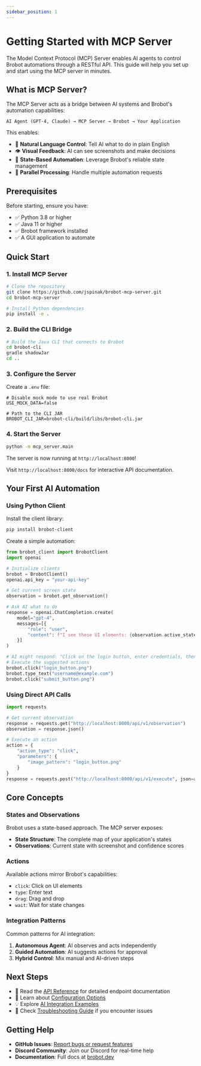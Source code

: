 ```yaml
---
sidebar_position: 1
---
```


# Getting Started with MCP Server

The Model Context Protocol (MCP) Server enables AI agents to control Brobot automations through a RESTful API. This guide will help you set up and start using the MCP server in minutes.

## What is MCP Server?

The MCP Server acts as a bridge between AI systems and Brobot's automation capabilities:

```
AI Agent (GPT-4, Claude) → MCP Server → Brobot → Your Application
```

This enables:
- 🤖 **Natural Language Control**: Tell AI what to do in plain English
- 👁️ **Visual Feedback**: AI can see screenshots and make decisions
- 🔄 **State-Based Automation**: Leverage Brobot's reliable state management
- 🚀 **Parallel Processing**: Handle multiple automation requests

## Prerequisites

Before starting, ensure you have:

- ✅ Python 3.8 or higher
- ✅ Java 11 or higher
- ✅ Brobot framework installed
- ✅ A GUI application to automate

## Quick Start

### 1. Install MCP Server

```bash
# Clone the repository
git clone https://github.com/jspinak/brobot-mcp-server.git
cd brobot-mcp-server

# Install Python dependencies
pip install -e .
```

### 2. Build the CLI Bridge

```bash
# Build the Java CLI that connects to Brobot
cd brobot-cli
gradle shadowJar
cd ..
```

### 3. Configure the Server

Create a `.env` file:

```env
# Disable mock mode to use real Brobot
USE_MOCK_DATA=false

# Path to the CLI JAR
BROBOT_CLI_JAR=brobot-cli/build/libs/brobot-cli.jar
```

### 4. Start the Server

```bash
python -m mcp_server.main
```

The server is now running at `http://localhost:8000`! 

Visit `http://localhost:8000/docs` for interactive API documentation.

## Your First AI Automation

### Using Python Client

Install the client library:

```bash
pip install brobot-client
```

Create a simple automation:

```python
from brobot_client import BrobotClient
import openai

# Initialize clients
brobot = BrobotClient()
openai.api_key = "your-api-key"

# Get current screen state
observation = brobot.get_observation()

# Ask AI what to do
response = openai.ChatCompletion.create(
    model="gpt-4",
    messages=[{
        "role": "user",
        "content": f"I see these UI elements: {observation.active_states}. How do I log in?"
    }]
)

# AI might respond: "Click on the login button, enter credentials, then submit"
# Execute the suggested actions
brobot.click("login_button.png")
brobot.type_text("username@example.com")
brobot.click("submit_button.png")
```

### Using Direct API Calls

```python
import requests

# Get current observation
response = requests.get("http://localhost:8000/api/v1/observation")
observation = response.json()

# Execute an action
action = {
    "action_type": "click",
    "parameters": {
        "image_pattern": "login_button.png"
    }
}
response = requests.post("http://localhost:8000/api/v1/execute", json=action)
```

## Core Concepts

### States and Observations

Brobot uses a state-based approach. The MCP server exposes:

- **State Structure**: The complete map of your application's states
- **Observations**: Current state with screenshot and confidence scores

### Actions

Available actions mirror Brobot's capabilities:

- `click`: Click on UI elements
- `type`: Enter text
- `drag`: Drag and drop
- `wait`: Wait for state changes

### Integration Patterns

Common patterns for AI integration:

1. **Autonomous Agent**: AI observes and acts independently
2. **Guided Automation**: AI suggests actions for approval
3. **Hybrid Control**: Mix manual and AI-driven steps

## Next Steps

- 📖 Read the [API Reference](./api-reference) for detailed endpoint documentation
- 🔧 Learn about [Configuration Options](./configuration)
- 💡 Explore [AI Integration Examples](./examples)
- 🐛 Check [Troubleshooting Guide](./troubleshooting) if you encounter issues

## Getting Help

- **GitHub Issues**: [Report bugs or request features](https://github.com/jspinak/brobot-mcp-server/issues)
- **Discord Community**: Join our Discord for real-time help
- **Documentation**: Full docs at [brobot.dev](https://brobot.dev)